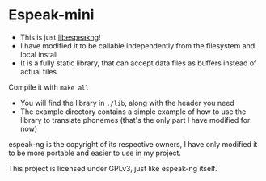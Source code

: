 # Espeak-mini

- This is just [libespeakng](https://github.com/espeak-ng/espeak-ng)!
- I have modified it to be callable independently from the filesystem and local install
- It is a fully static library, that can accept data files as buffers instead of actual files

Compile it with `make all`
- You will find the library in `./lib`, along with the header you need
- The example directory contains a simple example of how to use the library to translate phonemes (that's the only part I have modified for now)


espeak-ng is the copyright of its respective owners, I have only modified it to be more portable and easier to use in my project.

This project is licensed under GPLv3, just like espeak-ng itself.